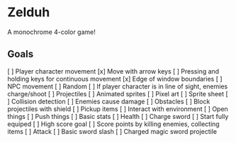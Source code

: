 # Zelduh

A monochrome 4-color game!

## Goals

[ ] Player character movement
  [x] Move with arrow keys
  [ ] Pressing and holding keys for continuous movement
  [x] Edge of window boundaries
[ ] NPC movement
  [ ] Random
  [ ] If player character is in line of sight, enemies charge/shoot
[ ] Projectiles
[ ] Animated sprites
  [ ] Pixel art
  [ ] Sprite sheet
[ ] Collision detection
  [ ] Enemies cause damage
  [ ] Obstacles
  [ ] Block projectiles with shield
  [ ] Pickup items
[ ] Interact with environment
  [ ] Open things
  [ ] Push things
[ ] Basic stats
  [ ] Health
  [ ] Charge sword
[ ] Start fully equiped
[ ] High score goal
  [ ] Score points by killing enemies, collecting items
[ ] Attack
  [ ] Basic sword slash
  [ ] Charged magic sword projectile
